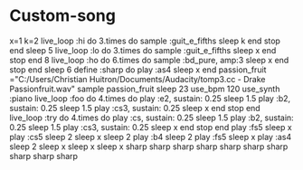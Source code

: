 # Custom-song
x=1
k=2
live_loop :hi do
  3.times do
    sample :guit_e_fifths
    sleep k
  end
  stop
end
sleep 5
live_loop :lo do
  3.times do
    sample :guit_e_fifths
    sleep x
  end
  stop
end
8
live_loop :ho do
  6.times do
    sample :bd_pure, amp:3
    sleep x
  end
  stop
end
sleep 6
define :sharp do
  play :as4
  sleep x
end
passion_fruit ="C:/Users/Christian Huitron/Documents/Audacity/tomp3.cc - Drake  Passionfruit.wav"
sample passion_fruit
sleep 23
use_bpm 120
use_synth :piano
live_loop :foo do
  4.times do
    play :e2, sustain: 0.25
    sleep 1.5
    play :b2, sustain: 0.25
    sleep 1.5
    play :cs3, sustain: 0.25
    sleep x
  end
  stop
end
live_loop :try do
  4.times do
    play :cs, sustain: 0.25
    sleep 1.5
    play :b2, sustain: 0.25
    sleep 1.5
    play :cs3, sustain: 0.25
    sleep x
  end
  stop
end
play :fs5
sleep x
play :cs5
sleep 2
sleep x
sleep 2
play :b4
sleep 2
play :fs5
sleep x
play :as4
sleep 2
sleep x
sleep x
sleep x
sharp
sharp
sharp
sharp
sharp
sharp
sharp
sharp
sharp
sharp

